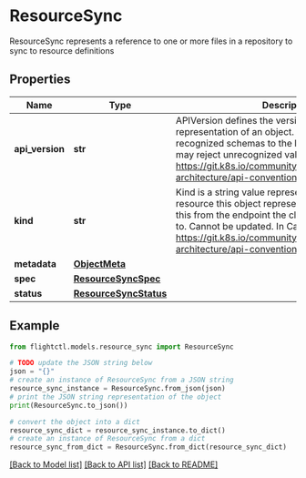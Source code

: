 # ResourceSync

ResourceSync represents a reference to one or more files in a repository to sync to resource definitions

## Properties

Name | Type | Description | Notes
------------ | ------------- | ------------- | -------------
**api_version** | **str** | APIVersion defines the versioned schema of this representation of an object. Servers should convert recognized schemas to the latest internal value, and may reject unrecognized values. More info: https://git.k8s.io/community/contributors/devel/sig-architecture/api-conventions.md#resources | 
**kind** | **str** | Kind is a string value representing the REST resource this object represents. Servers may infer this from the endpoint the client submits requests to. Cannot be updated. In CamelCase. More info: https://git.k8s.io/community/contributors/devel/sig-architecture/api-conventions.md#types-kinds | 
**metadata** | [**ObjectMeta**](ObjectMeta.md) |  | 
**spec** | [**ResourceSyncSpec**](ResourceSyncSpec.md) |  | 
**status** | [**ResourceSyncStatus**](ResourceSyncStatus.md) |  | [optional] 

## Example

```python
from flightctl.models.resource_sync import ResourceSync

# TODO update the JSON string below
json = "{}"
# create an instance of ResourceSync from a JSON string
resource_sync_instance = ResourceSync.from_json(json)
# print the JSON string representation of the object
print(ResourceSync.to_json())

# convert the object into a dict
resource_sync_dict = resource_sync_instance.to_dict()
# create an instance of ResourceSync from a dict
resource_sync_from_dict = ResourceSync.from_dict(resource_sync_dict)
```
[[Back to Model list]](../README.md#documentation-for-models) [[Back to API list]](../README.md#documentation-for-api-endpoints) [[Back to README]](../README.md)


